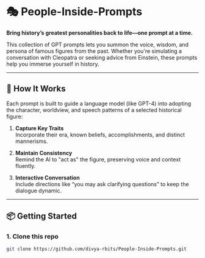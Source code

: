 # 🎭 People-Inside-Prompts

**Bring history’s greatest personalities back to life—one prompt at a time.**

This collection of GPT prompts lets you summon the voice, wisdom, and persona of famous figures from the past. Whether you're simulating a conversation with Cleopatra or seeking advice from Einstein, these prompts help you immerse yourself in history.

---

## 🧭 How It Works

Each prompt is built to guide a language model (like GPT-4) into adopting the character, worldview, and speech patterns of a selected historical figure:

1. **Capture Key Traits**  
   Incorporate their era, known beliefs, accomplishments, and distinct mannerisms.

2. **Maintain Consistency**  
   Remind the AI to "act as" the figure, preserving voice and context fluently.

3. **Interactive Conversation**  
   Include directions like “you may ask clarifying questions” to keep the dialogue dynamic.

---

## 📦 Getting Started

### 1. Clone this repo  
```bash
git clone https://github.com/divya-rbits/People-Inside-Prompts.git
